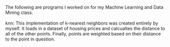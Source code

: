 The following are programs I worked on for my Machine Learning and Data Mining class.
</br></br>knn: This implementation of k-nearest neighbors was created entirely by myself. It loads in a dataset of housing prices and calcualtes the distance to all of the other points. Finally, points are weighted based on their distance to the point in question. 
</br>
</br>
</br>
  
  
